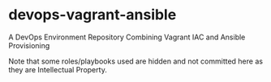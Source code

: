 # devops-vagrant-ansible
A DevOps Environment Repository Combining Vagrant IAC and Ansible Provisioning

Note that some roles/playbooks used are hidden and not committed here as they are Intellectual Property.
